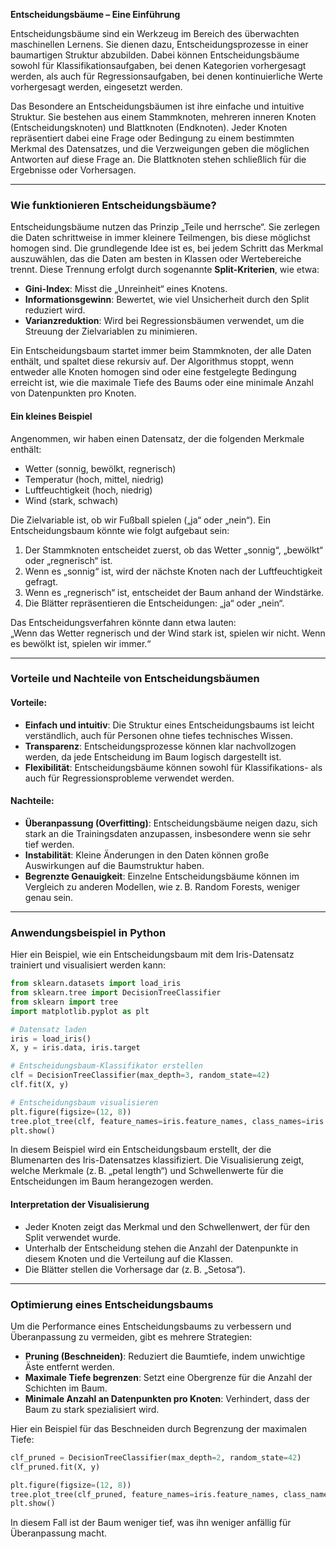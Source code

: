 **Entscheidungsbäume – Eine Einführung**

Entscheidungsbäume sind ein Werkzeug im Bereich des überwachten maschinellen Lernens. Sie dienen dazu, Entscheidungsprozesse in einer baumartigen Struktur abzubilden. Dabei können Entscheidungsbäume sowohl für Klassifikationsaufgaben, bei denen Kategorien vorhergesagt werden, als auch für Regressionsaufgaben, bei denen kontinuierliche Werte vorhergesagt werden, eingesetzt werden.

Das Besondere an Entscheidungsbäumen ist ihre einfache und intuitive Struktur. Sie bestehen aus einem Stammknoten, mehreren inneren Knoten (Entscheidungsknoten) und Blattknoten (Endknoten). Jeder Knoten repräsentiert dabei eine Frage oder Bedingung zu einem bestimmten Merkmal des Datensatzes, und die Verzweigungen geben die möglichen Antworten auf diese Frage an. Die Blattknoten stehen schließlich für die Ergebnisse oder Vorhersagen.

---

### **Wie funktionieren Entscheidungsbäume?**

Entscheidungsbäume nutzen das Prinzip „Teile und herrsche“. Sie zerlegen die Daten schrittweise in immer kleinere Teilmengen, bis diese möglichst homogen sind. Die grundlegende Idee ist es, bei jedem Schritt das Merkmal auszuwählen, das die Daten am besten in Klassen oder Wertebereiche trennt. Diese Trennung erfolgt durch sogenannte **Split-Kriterien**, wie etwa:

- **Gini-Index**: Misst die „Unreinheit“ eines Knotens.
- **Informationsgewinn**: Bewertet, wie viel Unsicherheit durch den Split reduziert wird.
- **Varianzreduktion**: Wird bei Regressionsbäumen verwendet, um die Streuung der Zielvariablen zu minimieren.

Ein Entscheidungsbaum startet immer beim Stammknoten, der alle Daten enthält, und spaltet diese rekursiv auf. Der Algorithmus stoppt, wenn entweder alle Knoten homogen sind oder eine festgelegte Bedingung erreicht ist, wie die maximale Tiefe des Baums oder eine minimale Anzahl von Datenpunkten pro Knoten.

#### **Ein kleines Beispiel**

Angenommen, wir haben einen Datensatz, der die folgenden Merkmale enthält:
- Wetter (sonnig, bewölkt, regnerisch)
- Temperatur (hoch, mittel, niedrig)
- Luftfeuchtigkeit (hoch, niedrig)
- Wind (stark, schwach)

Die Zielvariable ist, ob wir Fußball spielen („ja“ oder „nein“). Ein Entscheidungsbaum könnte wie folgt aufgebaut sein:

1. Der Stammknoten entscheidet zuerst, ob das Wetter „sonnig“, „bewölkt“ oder „regnerisch“ ist.
2. Wenn es „sonnig“ ist, wird der nächste Knoten nach der Luftfeuchtigkeit gefragt.
3. Wenn es „regnerisch“ ist, entscheidet der Baum anhand der Windstärke.
4. Die Blätter repräsentieren die Entscheidungen: „ja“ oder „nein“.

Das Entscheidungsverfahren könnte dann etwa lauten:  
„Wenn das Wetter regnerisch und der Wind stark ist, spielen wir nicht. Wenn es bewölkt ist, spielen wir immer.“

---

### **Vorteile und Nachteile von Entscheidungsbäumen**

#### Vorteile:
- **Einfach und intuitiv**: Die Struktur eines Entscheidungsbaums ist leicht verständlich, auch für Personen ohne tiefes technisches Wissen.
- **Transparenz**: Entscheidungsprozesse können klar nachvollzogen werden, da jede Entscheidung im Baum logisch dargestellt ist.
- **Flexibilität**: Entscheidungsbäume können sowohl für Klassifikations- als auch für Regressionsprobleme verwendet werden.

#### Nachteile:
- **Überanpassung (Overfitting)**: Entscheidungsbäume neigen dazu, sich stark an die Trainingsdaten anzupassen, insbesondere wenn sie sehr tief werden.
- **Instabilität**: Kleine Änderungen in den Daten können große Auswirkungen auf die Baumstruktur haben.
- **Begrenzte Genauigkeit**: Einzelne Entscheidungsbäume können im Vergleich zu anderen Modellen, wie z. B. Random Forests, weniger genau sein.

---

### **Anwendungsbeispiel in Python**

Hier ein Beispiel, wie ein Entscheidungsbaum mit dem Iris-Datensatz trainiert und visualisiert werden kann:

```python
from sklearn.datasets import load_iris
from sklearn.tree import DecisionTreeClassifier
from sklearn import tree
import matplotlib.pyplot as plt

# Datensatz laden
iris = load_iris()
X, y = iris.data, iris.target

# Entscheidungsbaum-Klassifikator erstellen
clf = DecisionTreeClassifier(max_depth=3, random_state=42)
clf.fit(X, y)

# Entscheidungsbaum visualisieren
plt.figure(figsize=(12, 8))
tree.plot_tree(clf, feature_names=iris.feature_names, class_names=iris.target_names, filled=True)
plt.show()
```

In diesem Beispiel wird ein Entscheidungsbaum erstellt, der die Blumenarten des Iris-Datensatzes klassifiziert. Die Visualisierung zeigt, welche Merkmale (z. B. „petal length“) und Schwellenwerte für die Entscheidungen im Baum herangezogen werden.

#### **Interpretation der Visualisierung**
- Jeder Knoten zeigt das Merkmal und den Schwellenwert, der für den Split verwendet wurde.
- Unterhalb der Entscheidung stehen die Anzahl der Datenpunkte in diesem Knoten und die Verteilung auf die Klassen.
- Die Blätter stellen die Vorhersage dar (z. B. „Setosa“).

---

### **Optimierung eines Entscheidungsbaums**

Um die Performance eines Entscheidungsbaums zu verbessern und Überanpassung zu vermeiden, gibt es mehrere Strategien:

- **Pruning (Beschneiden)**: Reduziert die Baumtiefe, indem unwichtige Äste entfernt werden.
- **Maximale Tiefe begrenzen**: Setzt eine Obergrenze für die Anzahl der Schichten im Baum.
- **Minimale Anzahl an Datenpunkten pro Knoten**: Verhindert, dass der Baum zu stark spezialisiert wird.

Hier ein Beispiel für das Beschneiden durch Begrenzung der maximalen Tiefe:

```python
clf_pruned = DecisionTreeClassifier(max_depth=2, random_state=42)
clf_pruned.fit(X, y)

plt.figure(figsize=(12, 8))
tree.plot_tree(clf_pruned, feature_names=iris.feature_names, class_names=iris.target_names, filled=True)
plt.show()
```

In diesem Fall ist der Baum weniger tief, was ihn weniger anfällig für Überanpassung macht.

